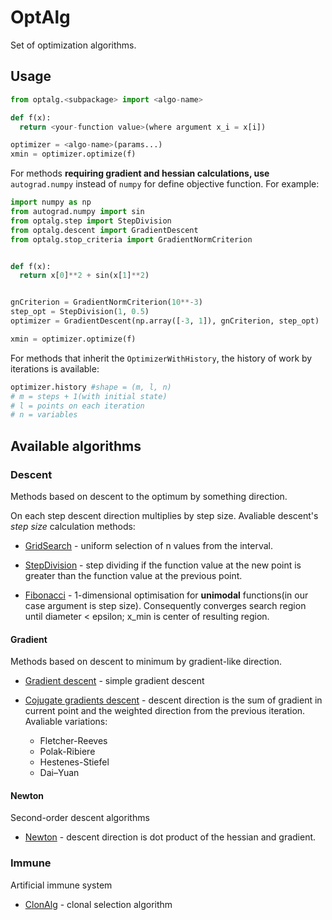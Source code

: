 # OptAlg
Set of optimization algorithms.

## Usage
```python
from optalg.<subpackage> import <algo-name>

def f(x):
  return <your-function value>(where argument x_i = x[i])

optimizer = <algo-name>(params...)
xmin = optimizer.optimize(f)
```

For methods **requiring gradient and hessian calculations, use** `autograd.numpy` instead of `numpy`
for define objective function.
For example:

```python
import numpy as np
from autograd.numpy import sin
from optalg.step import StepDivision
from optalg.descent import GradientDescent
from optalg.stop_criteria import GradientNormCriterion


def f(x):
  return x[0]**2 + sin(x[1]**2)


gnCriterion = GradientNormCriterion(10**-3)
step_opt = StepDivision(1, 0.5)
optimizer = GradientDescent(np.array([-3, 1]), gnCriterion, step_opt)

xmin = optimizer.optimize(f)
```

For methods that inherit the `OptimizerWithHistory`, the history of work by iterations is available:
```python
optimizer.history #shape = (m, l, n)
# m = steps + 1(with initial state)
# l = points on each iteration
# n = variables
```

## Available algorithms

### Descent
Methods based on descent to the optimum by something direction.

On each step descent direction multiplies by step size.
Avaliable descent's *step size* calculation methods:

- [GridSearch](https://github.com/ShkalikovOleh/OptAlg/blob/master/optalg/step/grid_search.py) - uniform selection of n values from the interval.

- [StepDivision](https://github.com/ShkalikovOleh/OptAlg/blob/master/optalg/step/step_division.py) - step dividing if the function value at the new point is greater than the function value at the previous point.

- [Fibonacci](https://github.com/ShkalikovOleh/OptAlg/blob/master/optalg/step/fibonacci.py) - 1-dimensional optimisation for **unimodal** functions(in our case argument is step size). Consequently converges search region until diameter < epsilon; x_min is center of resulting region.

#### Gradient
Methods based on descent to minimum by gradient-like direction.

- [Gradient descent](https://github.com/ShkalikovOleh/OptAlg/blob/master/optalg/descent/gradient/gradient_descent.py) - simple gradient descent

- [Cojugate gradients descent](https://github.com/ShkalikovOleh/OptAlg/blob/master/optalg/descent/gradient/gd_conjugate.py) - descent direction is the sum of gradient in current point and the weighted direction from the previous iteration.
Avaliable variations:
  - Fletcher-Reeves
  - Polak-Ribiere
  - Hestenes-Stiefel
  - Dai–Yuan

#### Newton
Second-order descent algorithms

- [Newton](https://github.com/ShkalikovOleh/OptAlg/blob/master/optalg/descent/newton/newton.py) - descent direction is dot product of the hessian and gradient.

### Immune
Artificial immune system

- [ClonAlg](https://github.com/ShkalikovOleh/OptAlg/blob/master/optalg/immune/clonalg.py) - clonal selection algorithm
